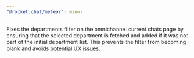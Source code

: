 ```yaml
---
"@rocket.chat/meteor": minor
---
```


Fixes the departments filter on the omnichannel current chats page by ensuring that the selected department is fetched and 
added if it was not part of the initial department list. This prevents the filter from becoming blank and avoids potential 
UX issues.
